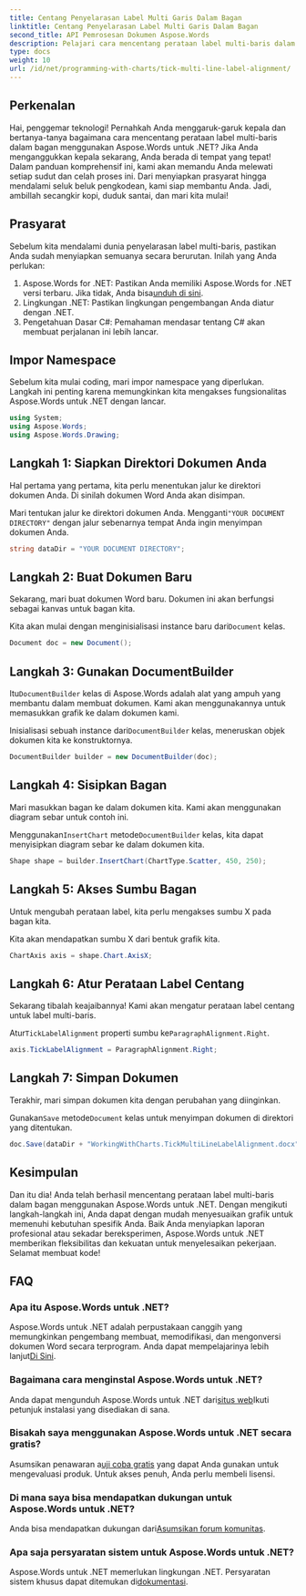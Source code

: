```yaml
---
title: Centang Penyelarasan Label Multi Garis Dalam Bagan
linktitle: Centang Penyelarasan Label Multi Garis Dalam Bagan
second_title: API Pemrosesan Dokumen Aspose.Words
description: Pelajari cara mencentang perataan label multi-baris dalam bagan menggunakan Aspose.Words untuk .NET dengan panduan langkah demi langkah terperinci kami. Sempurna untuk pengembang dari semua tingkatan.
type: docs
weight: 10
url: /id/net/programming-with-charts/tick-multi-line-label-alignment/
---
```

## Perkenalan

Hai, penggemar teknologi! Pernahkah Anda menggaruk-garuk kepala dan bertanya-tanya bagaimana cara mencentang perataan label multi-baris dalam bagan menggunakan Aspose.Words untuk .NET? Jika Anda menganggukkan kepala sekarang, Anda berada di tempat yang tepat! Dalam panduan komprehensif ini, kami akan memandu Anda melewati setiap sudut dan celah proses ini. Dari menyiapkan prasyarat hingga mendalami seluk beluk pengkodean, kami siap membantu Anda. Jadi, ambillah secangkir kopi, duduk santai, dan mari kita mulai!

## Prasyarat

Sebelum kita mendalami dunia penyelarasan label multi-baris, pastikan Anda sudah menyiapkan semuanya secara berurutan. Inilah yang Anda perlukan:

1.  Aspose.Words for .NET: Pastikan Anda memiliki Aspose.Words for .NET versi terbaru. Jika tidak, Anda bisa[unduh di sini](https://releases.aspose.com/words/net/).
2. Lingkungan .NET: Pastikan lingkungan pengembangan Anda diatur dengan .NET.
3. Pengetahuan Dasar C#: Pemahaman mendasar tentang C# akan membuat perjalanan ini lebih lancar.

## Impor Namespace

Sebelum kita mulai coding, mari impor namespace yang diperlukan. Langkah ini penting karena memungkinkan kita mengakses fungsionalitas Aspose.Words untuk .NET dengan lancar.

```csharp
using System;
using Aspose.Words;
using Aspose.Words.Drawing;
```

## Langkah 1: Siapkan Direktori Dokumen Anda

Hal pertama yang pertama, kita perlu menentukan jalur ke direktori dokumen Anda. Di sinilah dokumen Word Anda akan disimpan.


 Mari tentukan jalur ke direktori dokumen Anda. Mengganti`"YOUR DOCUMENT DIRECTORY"` dengan jalur sebenarnya tempat Anda ingin menyimpan dokumen Anda.

```csharp
string dataDir = "YOUR DOCUMENT DIRECTORY";
```

## Langkah 2: Buat Dokumen Baru

Sekarang, mari buat dokumen Word baru. Dokumen ini akan berfungsi sebagai kanvas untuk bagan kita.

 Kita akan mulai dengan menginisialisasi instance baru dari`Document` kelas.

```csharp
Document doc = new Document();
```

## Langkah 3: Gunakan DocumentBuilder

 Itu`DocumentBuilder` kelas di Aspose.Words adalah alat yang ampuh yang membantu dalam membuat dokumen. Kami akan menggunakannya untuk memasukkan grafik ke dalam dokumen kami.

 Inisialisasi sebuah instance dari`DocumentBuilder` kelas, meneruskan objek dokumen kita ke konstruktornya.

```csharp
DocumentBuilder builder = new DocumentBuilder(doc);
```

## Langkah 4: Sisipkan Bagan

Mari masukkan bagan ke dalam dokumen kita. Kami akan menggunakan diagram sebar untuk contoh ini.

 Menggunakan`InsertChart` metode`DocumentBuilder` kelas, kita dapat menyisipkan diagram sebar ke dalam dokumen kita.

```csharp
Shape shape = builder.InsertChart(ChartType.Scatter, 450, 250);
```

## Langkah 5: Akses Sumbu Bagan

Untuk mengubah perataan label, kita perlu mengakses sumbu X pada bagan kita.

Kita akan mendapatkan sumbu X dari bentuk grafik kita.

```csharp
ChartAxis axis = shape.Chart.AxisX;
```

## Langkah 6: Atur Perataan Label Centang

Sekarang tibalah keajaibannya! Kami akan mengatur perataan label centang untuk label multi-baris.

 Atur`TickLabelAlignment` properti sumbu ke`ParagraphAlignment.Right`.

```csharp
axis.TickLabelAlignment = ParagraphAlignment.Right;
```

## Langkah 7: Simpan Dokumen

Terakhir, mari simpan dokumen kita dengan perubahan yang diinginkan.

 Gunakan`Save` metode`Document` kelas untuk menyimpan dokumen di direktori yang ditentukan.

```csharp
doc.Save(dataDir + "WorkingWithCharts.TickMultiLineLabelAlignment.docx");
```

## Kesimpulan

Dan itu dia! Anda telah berhasil mencentang perataan label multi-baris dalam bagan menggunakan Aspose.Words untuk .NET. Dengan mengikuti langkah-langkah ini, Anda dapat dengan mudah menyesuaikan grafik untuk memenuhi kebutuhan spesifik Anda. Baik Anda menyiapkan laporan profesional atau sekadar bereksperimen, Aspose.Words untuk .NET memberikan fleksibilitas dan kekuatan untuk menyelesaikan pekerjaan. Selamat membuat kode!

## FAQ

### Apa itu Aspose.Words untuk .NET?

 Aspose.Words untuk .NET adalah perpustakaan canggih yang memungkinkan pengembang membuat, memodifikasi, dan mengonversi dokumen Word secara terprogram. Anda dapat mempelajarinya lebih lanjut[Di Sini](https://reference.aspose.com/words/net/).

### Bagaimana cara menginstal Aspose.Words untuk .NET?

 Anda dapat mengunduh Aspose.Words untuk .NET dari[situs web](https://releases.aspose.com/words/net/)Ikuti petunjuk instalasi yang disediakan di sana.

### Bisakah saya menggunakan Aspose.Words untuk .NET secara gratis?

 Asumsikan penawaran a[uji coba gratis](https://releases.aspose.com/) yang dapat Anda gunakan untuk mengevaluasi produk. Untuk akses penuh, Anda perlu membeli lisensi.

### Di mana saya bisa mendapatkan dukungan untuk Aspose.Words untuk .NET?

 Anda bisa mendapatkan dukungan dari[Asumsikan forum komunitas](https://forum.aspose.com/c/words/8).

### Apa saja persyaratan sistem untuk Aspose.Words untuk .NET?

 Aspose.Words untuk .NET memerlukan lingkungan .NET. Persyaratan sistem khusus dapat ditemukan di[dokumentasi](https://reference.aspose.com/words/net/).